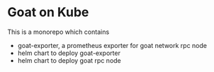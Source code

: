 # Goat on Kube

This is a monorepo which contains

- goat-exporter, a prometheus exporter for goat network rpc node
- helm chart to deploy goat-exporter
- helm chart to deploy goat rpc node
